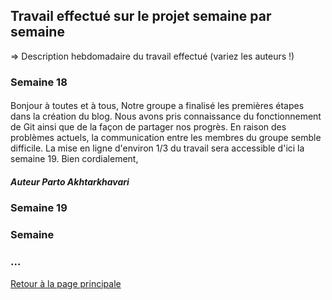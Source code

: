 ## Travail effectué sur le projet semaine par semaine

=> Description hebdomadaire du travail effectué (variez les auteurs !)

### Semaine 18
####
Bonjour à toutes et à tous,
Notre groupe a finalisé les premières étapes dans la création du blog.
Nous avons pris connaissance du fonctionnement de Git ainsi que de la façon de partager nos progrès.
En raison des problèmes actuels, la communication entre les membres du groupe semble difficile.
La mise en ligne d'environ 1/3 du travail sera accessible d'ici la semaine 19.
Bien cordialement,
##### Auteur Parto Akhtarkhavari

### Semaine 19
### Semaine 
### ...

<a href="index.html"> Retour à la page principale </a>
